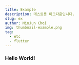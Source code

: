 ```yaml
---
title: Example
description: 테스트용 마크다운입니다.
slug: ex
author: MinJun Choi
img: thumbnail-example.png
tag: 
  - etc
  - flutter
---
```


### Hello World!